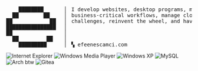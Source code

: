 <pre>
    ████████       ▏ I develop websites, desktop programs, mobile apps; increase organizational security, automate  
  ██        ██     ▏ business-critical workflows, manage cloud infrastructure; experiment with ideas, take on new
██            ██   ▏ challenges, reinvent the wheel, and have fun.
████████████████   ▏
██                 ▏ 
  ██         ██    ▏ 
    █████████      ▏ ▚ efeenescamci.com
</pre>

![Internet Explorer](https://buttons.efeenescamci.com/ie.png)
![Windows Media Player](https://buttons.efeenescamci.com/mediaplayer.png)
![Windows XP](https://buttons.efeenescamci.com/xp.gif)
![MySQL](https://buttons.efeenescamci.com/mysqla.png)
![Arch btw](https://buttons.efeenescamci.com/archbtw.gif)
![Gitea](https://buttons.efeenescamci.com/gitea.gif)
